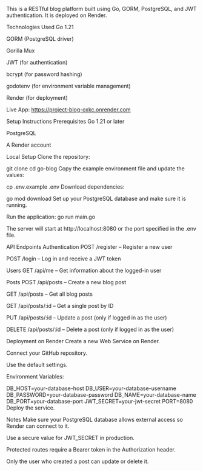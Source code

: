 This is a RESTful blog platform built using Go, GORM, PostgreSQL, and JWT authentication. It is deployed on Render.

Technologies Used
Go 1.21

GORM (PostgreSQL driver)

Gorilla Mux

JWT (for authentication)

bcrypt (for password hashing)

godotenv (for environment variable management)

Render (for deployment)

Live App:
https://project-blog-oxkc.onrender.com

Setup Instructions
Prerequisites
Go 1.21 or later

PostgreSQL

A Render account

Local Setup
Clone the repository:


git clone <repository-url>
cd go-blog
Copy the example environment file and update the values:

cp .env.example .env
Download dependencies:


go mod download
Set up your PostgreSQL database and make sure it is running.

Run the application:
go run main.go

The server will start at http://localhost:8080 or the port specified in the .env file.

API Endpoints
Authentication
POST /register – Register a new user

POST /login – Log in and receive a JWT token

Users
GET /api/me – Get information about the logged-in user

Posts
POST /api/posts – Create a new blog post

GET /api/posts – Get all blog posts

GET /api/posts/:id – Get a single post by ID

PUT /api/posts/:id – Update a post (only if logged in as the user)

DELETE /api/posts/:id – Delete a post (only if logged in as the user)

Deployment on Render
Create a new Web Service on Render.

Connect your GitHub repository.

Use the default settings.


Environment Variables:

DB_HOST=your-database-host
DB_USER=your-database-username
DB_PASSWORD=your-database-password
DB_NAME=your-database-name
DB_PORT=your-database-port
JWT_SECRET=your-jwt-secret
PORT=8080
Deploy the service.

Notes
Make sure your PostgreSQL database allows external access so Render can connect to it.

Use a secure value for JWT_SECRET in production.

Protected routes require a Bearer token in the Authorization header.

Only the user who created a post can update or delete it.


